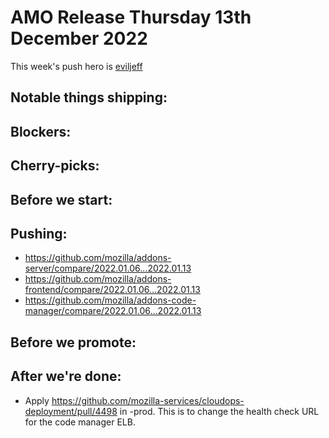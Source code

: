 # AMO Release Thursday 13th December 2022

This week's push hero is [eviljeff](https://github.com/eviljeff)

## Notable things shipping:

## Blockers:

## Cherry-picks:

## Before we start:

## Pushing:

- https://github.com/mozilla/addons-server/compare/2022.01.06...2022.01.13
- https://github.com/mozilla/addons-frontend/compare/2022.01.06...2022.01.13
- https://github.com/mozilla/addons-code-manager/compare/2022.01.06...2022.01.13

## Before we promote:

## After we're done:
* Apply https://github.com/mozilla-services/cloudops-deployment/pull/4498 in -prod. This is to change the health check URL for the code manager ELB.
